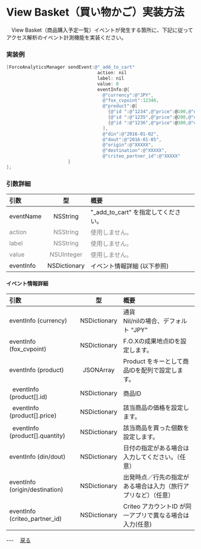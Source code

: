 # View Basket（買い物かご）実装方法

　View Basket（商品購入予定一覧）イベントが発生する箇所に、下記に従ってアクセス解析のイベント計測機能を実装ください。

### 実装例

```objective-c
[ForceAnalyticsManager sendEvent:@"_add_to_cart"
                                  action: nil
                                  label: nil
                                  value: 0
                                  eventInfo:@{
                                    @"currency":@"JPY",
                                    @"fox_cvpoint":12346,
                                    @"product":@[
                                      {@"id ":@"1234",@"price":@100,@"quantity":@1},
                                      {@"id ":@"1235",@"price":@200,@"quantity":@2},
                                      {@"id ":@"1236",@"price":@300,@"quantity":@3}
                                    ],
                                    @"din":@"2016-01-02",
                                    @"dout":@"2016-01-05",
                                    @"origin":@"XXXXX",
                                    @"destination":@"XXXXX",
                                    @"criteo_partner_id":@"XXXXX"
                       }
];
```

### 引数詳細

| 引数 | 型 | 概要 |
|:----------|:-----------:|:------------|
|eventName|NSString|"\_add\_to\_cart" を指定してください。|
|<span style="color:grey">action|<span style="color:grey">NSString|<span style="color:grey">使用しません。|
|<span style="color:grey">label|<span style="color:grey">NSString|<span style="color:grey">使用しません。|
|<span style="color:grey">value|<span style="color:grey">NSUInteger|<span style="color:grey">使用しません。|
|eventInfo|NSDictionary|イベント情報詳細 (以下参照)|


#### イベント情報詳細

| 引数 | 型 | 概要 |
|:----------|:-----------:|:------------|
|eventInfo (currency)|NSDictionary|通貨<br>Nil/nilの場合、デフォルト “JPY”|
|eventInfo (fox_cvpoint)|NSDictionary|F.O.Xの成果地点IDを設定します。|
|eventInfo (product)|JSONArray|Product をキーとして商品IDを配列で設定します。
|&nbsp;&nbsp;eventInfo (product[].id)|NSDictionary|商品ID|
|&nbsp;&nbsp;eventInfo (product[].price)|NSDictionary|該当商品の価格を設定します。|
|&nbsp;&nbsp;eventInfo (product[].quantity)|NSDictionary|該当商品を買った個数を設定します。|
|eventInfo (din/dout)|NSDictionary|⽇付の指定がある場合は⼊⼒してください。（任意）|
|eventInfo (origin/destination)|NSDictionary|出発時点／行先の指定がある場合は入力（旅行アプリなど）（任意）|
|eventInfo (criteo_partner_id)|NSDictionary|Criteo アカウントID が同⼀アプリで異なる場合は⼊⼒(任意)|

---　
[戻る](/lang/ja/doc/fox_engagement/README.md)
